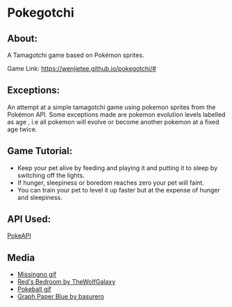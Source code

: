 # Pokegotchi

## About:

A Tamagotchi game based on Pokémon sprites.

Game Link: https://wenjietee.github.io/pokegotchi/#

## Exceptions:

An attempt at a simple tamagotchi game using pokemon sprites from the Pokémon API.
Some exceptions made are pokemon evolution levels labelled as age , i.e all pokemon will evolve or become another pokemon at a fixed age twice.

## Game Tutorial:

-   Keep your pet alive by feeding and playing it and putting it to sleep by switching off the lights.
-   If hunger, sleepiness or boredom reaches zero your pet will faint.
-   You can train your pet to level it up faster but at the expense of hunger and sleepiness.

## API Used:

[PokeAPI](https://pokeapi.co/)

## Media

-   [Missingno gif](https://i.imgur.com/4wGvsX7.gif)
-   [Red's Bedroom by TheWolfGalaxy](https://www.deviantart.com/thewolfgalaxy/art/Pokemon-FRR-Red-s-Bedroom-v2-578993467)
-   [Pokeball gif](https://i.gifer.com/4xjS.gif)
-   [Graph Paper Blue by basurero](https://www.deviantart.com/basurero/art/Graph-Paper-10x10-Blue-690390569)
